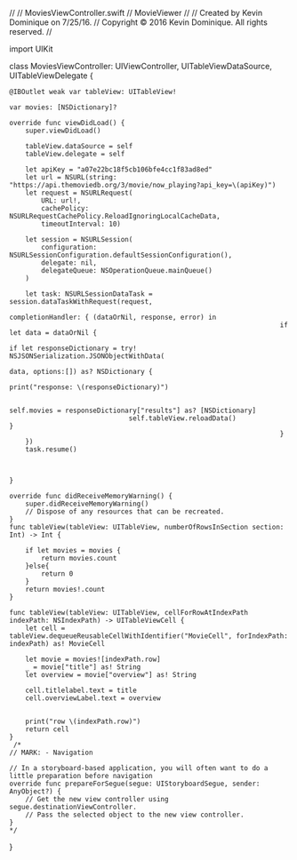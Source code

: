 //
//  MoviesViewController.swift
//  MovieViewer
//
//  Created by Kevin Dominique on 7/25/16.
//  Copyright © 2016 Kevin Dominique. All rights reserved.
//

import UIKit

class MoviesViewController: UIViewController, UITableViewDataSource, UITableViewDelegate {
    
    @IBOutlet weak var tableView: UITableView!
    
    var movies: [NSDictionary]?
    
    override func viewDidLoad() {
        super.viewDidLoad()
        
        tableView.dataSource = self
        tableView.delegate = self
        
        let apiKey = "a07e22bc18f5cb106bfe4cc1f83ad8ed"
        let url = NSURL(string: "https://api.themoviedb.org/3/movie/now_playing?api_key=\(apiKey)")
        let request = NSURLRequest(
            URL: url!,
            cachePolicy: NSURLRequestCachePolicy.ReloadIgnoringLocalCacheData,
            timeoutInterval: 10)
        
        let session = NSURLSession(
            configuration: NSURLSessionConfiguration.defaultSessionConfiguration(),
            delegate: nil,
            delegateQueue: NSOperationQueue.mainQueue()
        )
        
        let task: NSURLSessionDataTask = session.dataTaskWithRequest(request,
                                                                     completionHandler: { (dataOrNil, response, error) in
                                                                        if let data = dataOrNil {
                                                                            if let responseDictionary = try! NSJSONSerialization.JSONObjectWithData(
                                                                                data, options:[]) as? NSDictionary {
                                                                                print("response: \(responseDictionary)")
                                 
                                                                                self.movies = responseDictionary["results"] as? [NSDictionary]
                                  self.tableView.reloadData()                                      }
                                                                        }
        })
        task.resume()
    
        
        
    }

    override func didReceiveMemoryWarning() {
        super.didReceiveMemoryWarning()
        // Dispose of any resources that can be recreated.
    }
    func tableView(tableView: UITableView, numberOfRowsInSection section: Int) -> Int {
        
        if let movies = movies {
            return movies.count
        }else{
            return 0
        }
        return movies!.count
    }
    
    func tableView(tableView: UITableView, cellForRowAtIndexPath indexPath: NSIndexPath) -> UITableViewCell {
        let cell = tableView.dequeueReusableCellWithIdentifier("MovieCell", forIndexPath: indexPath) as! MovieCell
        
        let movie = movies![indexPath.row]
        _ = movie["title"] as! String
        let overview = movie["overview"] as! String
       
        cell.titlelabel.text = title
        cell.overviewLabel.text = overview 
        
       
        print("row \(indexPath.row)")
        return cell
    }
     /*
    // MARK: - Navigation

    // In a storyboard-based application, you will often want to do a little preparation before navigation
    override func prepareForSegue(segue: UIStoryboardSegue, sender: AnyObject?) {
        // Get the new view controller using segue.destinationViewController.
        // Pass the selected object to the new view controller.
    }
    */

}

